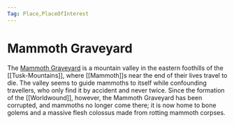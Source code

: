 ```yaml
---
Tag: Place,PlaceOfInterest
---
```

# Mammoth Graveyard
The [Mammoth Graveyard](https://pathfinderwiki.com/wiki/Mammoth_Graveyard_(Tusk_Mountains)) is a mountain valley in the eastern foothills of the [[Tusk-Mountains]], where [[Mammoth]]s near the end of their lives travel to die. The valley seems to guide mammoths to itself while confounding travellers, who only find it by accident and never twice. Since the formation of the [[Worldwound]], however, the Mammoth Graveyard has been corrupted, and mammoths no longer come there; it is now home to bone golems and a massive flesh colossus made from rotting mammoth corpses.